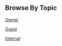 ## Browse By Topic

[Owner](https://jbarretta.github.io/mockup/topicOwner.html)

[Guest](https://jbarretta.github.io/mockup/topicGuest.html)

[Internal](https://jbarretta.github.io/mockup/topicInternal.html)
